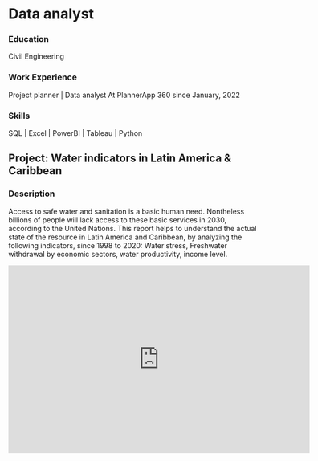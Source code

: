 # Data analyst

### Education
Civil Engineering

### Work Experience
Project planner | Data analyst 
At PlannerApp 360 since January, 2022

### Skills
SQL | Excel | PowerBI | Tableau | Python

## Project: Water indicators in Latin America & Caribbean

### Description
Access to safe water and sanitation is a basic human need. Nontheless billions of people will lack access to these basic services in 2030, according to the United Nations. This report helps to understand the actual state of the resource in Latin America and Caribbean, by analyzing the following indicators, since 1998 to 2020: Water stress, Freshwater withdrawal by economic sectors, water productivity, income level.

<iframe title="Water_indicators_report" width="600" height="373.5" src="https://app.powerbi.com/view?r=eyJrIjoiNGQ0OTQ1NjctMmRmNi00YzkzLWJiZmItMThiMTY4YjA0YjkzIiwidCI6ImUxMTlmY2ZmLTRmMzUtNDMzOC04MzQzLTc2ZDQ1OTg5NGI2YiIsImMiOjR9" frameborder="0" allowFullScreen="true"></iframe>










